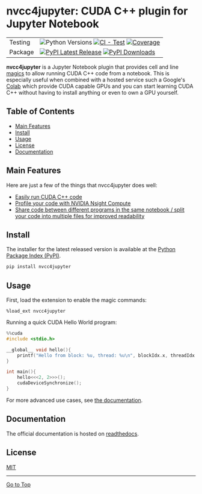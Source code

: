 # nvcc4jupyter: CUDA C++ plugin for Jupyter Notebook

| | |
| --- | --- |
| Testing | ![Python Versions][python-version] [![CI - Test][test-badge]][test-workflow] [![Coverage][coverage-badge]][coverage-results] |
| Package | [![PyPI Latest Release][pypi-latest-version]][pypi-project-url] [![PyPI Downloads][pypi-downloads]][pypi-project-url] |

[python-version]: https://img.shields.io/pypi/pyversions/nvcc4jupyter
[test-badge]: https://github.com/cosminc98/nvcc4jupyter/actions/workflows/test.yml/badge.svg
[test-workflow]: https://github.com/cosminc98/nvcc4jupyter/actions/workflows/test.yml
[coverage-badge]: https://codecov.io/github/cosminc98/nvcc4jupyter/coverage.svg?branch=master
[coverage-results]: https://codecov.io/gh/cosminc98/nvcc4jupyter
[pypi-project-url]: https://pypi.org/project/nvcc4jupyter/
[pypi-latest-version]: https://img.shields.io/pypi/v/nvcc4jupyter.svg
[pypi-downloads]: https://img.shields.io/pypi/dm/nvcc4jupyter.svg?label=PyPI%20downloads

**nvcc4jupyter** is a Jupyter Notebook plugin that provides cell and line
[magics](https://ipython.readthedocs.io/en/stable/interactive/magics.html)
to allow running CUDA C++ code from a notebook. This is especially
useful when combined with a hosted service such a Google's
[Colab](https://colab.research.google.com/) which provide CUDA capable GPUs
and you can start learning CUDA C++ without having to install anything or even
to own a GPU yourself.

## Table of Contents

- [Main Features](#main-features)
- [Install](#install)
- [Usage](#usage)
- [License](#license)
- [Documentation](#documentation)

## Main Features
Here are just a few of the things that nvcc4jupyter does well:

  - [Easily run CUDA C++ code](https://nvcc4jupyter.readthedocs.io/en/latest/usage.html#hello-world)
  - [Profile your code with NVIDIA Nsight Compute](https://nvcc4jupyter.readthedocs.io/en/latest/usage.html#profiling)
  - [Share code between different programs in the same notebook / split your code into multiple files for improved readability](https://nvcc4jupyter.readthedocs.io/en/latest/usage.html#groups)

## Install
The installer for the latest released version is available at the [Python
Package Index (PyPI)](https://pypi.org/project/nvcc4jupyter).

```sh
pip install nvcc4jupyter
```

## Usage

First, load the extension to enable the magic commands:
```
%load_ext nvcc4jupyter
```

Running a quick CUDA Hello World program:
```c++
%%cuda
#include <stdio.h>

__global__ void hello(){
    printf("Hello from block: %u, thread: %u\n", blockIdx.x, threadIdx.x);
}

int main(){
    hello<<<2, 2>>>();
    cudaDeviceSynchronize();
}
```

For more advanced use cases, see [the documentation](https://nvcc4jupyter.readthedocs.io/en/latest/usage.html).

## Documentation
The official documentation is hosted on [readthedocs](https://nvcc4jupyter.readthedocs.io/).

## License
[MIT](LICENSE)

<hr>

[Go to Top](#table-of-contents)
